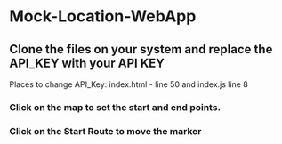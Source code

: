 
# Mock-Location-WebApp

## Clone the files on your system and replace the API_KEY with your API KEY
Places to change API_Key: index.html - line 50 and index.js line 8

### Click on the map to set the start and end points.

### Click on the Start Route to move the marker

